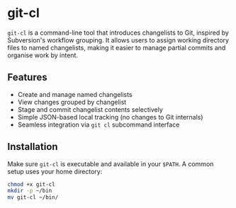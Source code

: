 # git-cl

`git-cl` is a command-line tool that introduces changelists to Git, inspired by Subversion's workflow grouping. It allows users to assign working directory files to named changelists, making it easier to manage partial commits and organise work by intent.

## Features

- Create and manage named changelists
- View changes grouped by changelist
- Stage and commit changelist contents selectively
- Simple JSON-based local tracking (no changes to Git internals)
- Seamless integration via `git cl` subcommand interface

## Installation

Make sure `git-cl` is executable and available in your `$PATH`. A common setup uses your home directory:

```bash
chmod +x git-cl
mkdir -p ~/bin
mv git-cl ~/bin/
